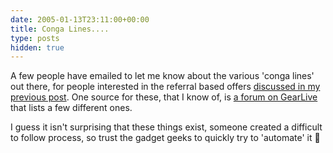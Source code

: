 ```yaml
---
date: 2005-01-13T23:11:00+00:00
title: Conga Lines....
type: posts
hidden: true
---
```

A few people have emailed to let me know about the various 'conga lines' out there, for people interested in the referral based offers [discussed in my previous post](https://blogs.duncanmackenzie.net/duncanma/archive/2005/01/12/985.aspx). One source for these, that I know of, is [a forum on GearLive](https://www.gearlive.com/forums/viewforum.php?f=18&#038;sid=4860d5ca207ebcace9dc8ba2d8cbbb59) that lists a few different ones.

I guess it isn't surprising that these things exist, someone created a difficult to follow process, so trust the gadget geeks to quickly try to 'automate' it 🙂

